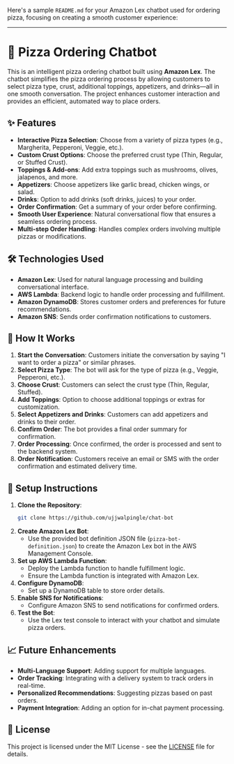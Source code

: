 Here's a sample `README.md` for your Amazon Lex chatbot used for ordering pizza, focusing on creating a smooth customer experience:

---

# 🍕 Pizza Ordering Chatbot

This is an intelligent pizza ordering chatbot built using **Amazon Lex**. The chatbot simplifies the pizza ordering process by allowing customers to select pizza type, crust, additional toppings, appetizers, and drinks—all in one smooth conversation. The project enhances customer interaction and provides an efficient, automated way to place orders.

## ✨ Features
- **Interactive Pizza Selection**: Choose from a variety of pizza types (e.g., Margherita, Pepperoni, Veggie, etc.).
- **Custom Crust Options**: Choose the preferred crust type (Thin, Regular, or Stuffed Crust).
- **Toppings & Add-ons**: Add extra toppings such as mushrooms, olives, jalapenos, and more.
- **Appetizers**: Choose appetizers like garlic bread, chicken wings, or salad.
- **Drinks**: Option to add drinks (soft drinks, juices) to your order.
- **Order Confirmation**: Get a summary of your order before confirming.
- **Smooth User Experience**: Natural conversational flow that ensures a seamless ordering process.
- **Multi-step Order Handling**: Handles complex orders involving multiple pizzas or modifications.

## 🛠️ Technologies Used
- **Amazon Lex**: Used for natural language processing and building conversational interface.
- **AWS Lambda**: Backend logic to handle order processing and fulfillment.
- **Amazon DynamoDB**: Stores customer orders and preferences for future recommendations.
- **Amazon SNS**: Sends order confirmation notifications to customers.

## 🚀 How It Works
1. **Start the Conversation**: Customers initiate the conversation by saying "I want to order a pizza" or similar phrases.
2. **Select Pizza Type**: The bot will ask for the type of pizza (e.g., Veggie, Pepperoni, etc.).
3. **Choose Crust**: Customers can select the crust type (Thin, Regular, Stuffed).
4. **Add Toppings**: Option to choose additional toppings or extras for customization.
5. **Select Appetizers and Drinks**: Customers can add appetizers and drinks to their order.
6. **Confirm Order**: The bot provides a final order summary for confirmation.
7. **Order Processing**: Once confirmed, the order is processed and sent to the backend system.
8. **Order Notification**: Customers receive an email or SMS with the order confirmation and estimated delivery time.

## 🔧 Setup Instructions
1. **Clone the Repository**:
   ```bash
   git clone https://github.com/ujjwalpingle/chat-bot

   ```
2. **Create Amazon Lex Bot**:
   - Use the provided bot definition JSON file (`pizza-bot-definition.json`) to create the Amazon Lex bot in the AWS Management Console.
3. **Set up AWS Lambda Function**:
   - Deploy the Lambda function to handle fulfillment logic.
   - Ensure the Lambda function is integrated with Amazon Lex.
4. **Configure DynamoDB**:
   - Set up a DynamoDB table to store order details.
5. **Enable SNS for Notifications**:
   - Configure Amazon SNS to send notifications for confirmed orders.
6. **Test the Bot**:
   - Use the Lex test console to interact with your chatbot and simulate pizza orders.

## 📈 Future Enhancements
- **Multi-Language Support**: Adding support for multiple languages.
- **Order Tracking**: Integrating with a delivery system to track orders in real-time.
- **Personalized Recommendations**: Suggesting pizzas based on past orders.
- **Payment Integration**: Adding an option for in-chat payment processing.

## 📝 License
This project is licensed under the MIT License - see the [LICENSE](LICENSE) file for details.


